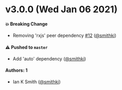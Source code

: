 # v3.0.0 (Wed Jan 06 2021)

#### 💥 Breaking Change

- Removing 'rxjs' peer dependency [#12](https://github.com/smithki/watch-resize/pull/12) ([@smithki](https://github.com/smithki))

#### ⚠️ Pushed to `master`

- Add 'auto' dependency ([@smithki](https://github.com/smithki))

#### Authors: 1

- Ian K Smith ([@smithki](https://github.com/smithki))
